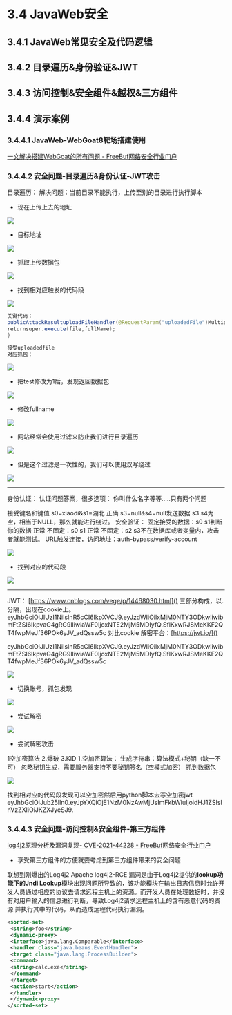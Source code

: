 # 3.4 JavaWeb安全

## 3.4.1 JavaWeb常见安全及代码逻辑

## 3.4.2 目录遍历&身份验证&JWT

## 3.4.3 访问控制&安全组件&越权&三方组件

## 3.4.4 演示案例

### 3.4.4.1 JavaWeb-WebGoat8靶场搭建使用

[一文解决搭建WebGoat的所有问题 - FreeBuf网络安全行业门户](https://www.freebuf.com/sectool/324483.html)

### 3.4.4.2 安全问题-目录遍历&身份认证-JWT攻击

目录遍历：
解决问题：当前目录不能执行，上传至别的目录进行执行脚本

- 现在上传上去的地址

![](https://img2023.cnblogs.com/blog/2504969/202309/2504969-20230912111609050-1342606588.png)

- 目标地址

![](https://img2023.cnblogs.com/blog/2504969/202309/2504969-20230912111616236-1728339114.png)

- 抓取上传数据包

![](https://img2023.cnblogs.com/blog/2504969/202309/2504969-20230912111630201-1171174763.png)

- 找到相对应触发的代码段

![](https://img2023.cnblogs.com/blog/2504969/202309/2504969-20230912111644817-1717167368.png)

```java
关键代码：
publicAttackResultuploadFileHandler(@RequestParam("uploadedFile")MultipartFilefile,@RequestParam(value="fullName",required=false)StringfullName){
returnsuper.execute(file,fullName);
}

接受uploadedfile
对应抓包：
```

![](https://img2023.cnblogs.com/blog/2504969/202309/2504969-20230912111655166-2135752443.png)

- 把test修改为1后，发现返回数据包

![](https://img2023.cnblogs.com/blog/2504969/202309/2504969-20230912111903769-1808292281.png)

- 修改fullname

![](https://img2023.cnblogs.com/blog/2504969/202309/2504969-20230912111913618-128187184.png)

- 网站经常会使用过滤来防止我们进行目录遍历

![](https://img2023.cnblogs.com/blog/2504969/202309/2504969-20230912111921258-1988537304.png)

- 但是这个过滤是一次性的，我们可以使用双写绕过

![](https://img2023.cnblogs.com/blog/2504969/202309/2504969-20230912111931173-1696608880.png)

---

身份认证：
认证问题答案，很多选项：
你叫什么名字等等.....只有两个问题

接受键名和键值
s0=xiaodi&s1=湖北 正确
s3=null&s4=null发送数据
s3 s4为空，相当于NULL，那么就能进行绕过。
安全验证：
固定接受的数据：s0 s1判断你的数据 正常
不固定：s0 s1 正常
不固定：s2 s3不在数据库或者变量内，攻击者就能测试。
URL触发连接，访问地址：auth-bypass/verify-account

![](https://img2023.cnblogs.com/blog/2504969/202309/2504969-20230912111958077-54468339.png)

- 找到对应的代码段

![](https://img2023.cnblogs.com/blog/2504969/202309/2504969-20230912112012284-2050173019.png)

---

JWT：
[https://www.cnblogs.com/vege/p/14468030.html]()
三部分构成，以.分隔，出现在cookie上。
eyJhbGciOiJIUzI1NiIsInR5cCI6IkpXVCJ9.eyJzdWIiOiIxMjM0NTY3ODkwIiwibmFtZSI6IkpvaG4gRG9lIiwiaWF0IjoxNTE2MjM5MDIyfQ.SflKxwRJSMeKKF2QT4fwpMeJf36POk6yJV_adQssw5c
对比cookie
解密平台：[https://jwt.io/]()

eyJhbGciOiJIUzI1NiIsInR5cCI6IkpXVCJ9.eyJzdWIiOiIxMjM0NTY3ODkwIiwibmFtZSI6IkpvaG4gRG9lIiwiaWF0IjoxNTE2MjM5MDIyfQ.SflKxwRJSMeKKF2QT4fwpMeJf36POk6yJV_adQssw5c

![](https://img2023.cnblogs.com/blog/2504969/202309/2504969-20230912112023321-403213359.png)

- 切换账号，抓包发现

![](https://img2023.cnblogs.com/blog/2504969/202309/2504969-20230912112035790-1781663205.png)

- 尝试解密

![](https://img2023.cnblogs.com/blog/2504969/202309/2504969-20230912112044811-173805144.png)

- 尝试解密攻击

1空加密算法 2.爆破 3.KID
1.空加密算法：
生成字符串：算法模式+秘钥（缺一不可）
忽略秘钥生成，需要服务器支持不要秘钥签名（空模式加密）
抓到数据包

![](https://img2023.cnblogs.com/blog/2504969/202309/2504969-20230912112055515-661741469.png)

找到相对应的代码段发现可以空加密然后用python脚本去写空加密jwt
eyJhbGciOiJub25lIn0.eyJpYXQiOjE1NzM0NzAwMjUsImFkbWluIjoidHJ1ZSIsInVzZXIiOiJKZXJyeSJ9.

### 3.4.4.3 安全问题-访问控制&安全组件-第三方组件

[log4j2原理分析及漏洞复现- CVE-2021-44228 - FreeBuf网络安全行业门户](https://www.freebuf.com/articles/web/380568.html)

- 享受第三方组件的方便就要考虑到第三方组件带来的安全问题

联想到刚爆出的Log4j2
Apache log4j2-RCE 漏洞是由于Log4j2提供的**lookup功能下的Jndi Lookup**模块出现问题所导致的，该功能模块在输出日志信息时允许开发人员通过相应的协议去请求远程主机上的资源。而开发人员在处理数据时，并没有对用户输入的信息进行判断，导致Log4j2请求远程主机上的含有恶意代码的资源 并执行其中的代码，从而造成远程代码执行漏洞。

```xml
<sorted-set>
 <string>foo</string>
 <dynamic-proxy>
 <interface>java.lang.Comparable</interface>
 <handler class="java.beans.EventHandler">
 <target class="java.lang.ProcessBuilder">
 <command>
 <string>calc.exe</string>
 </command>
 </target>
 <action>start</action>
 </handler>
 </dynamic-proxy>
</sorted-set>
```

